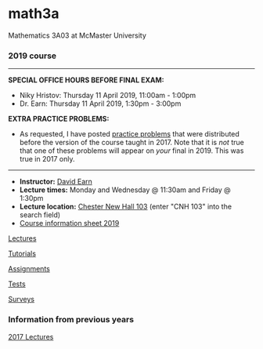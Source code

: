 # math3a
Mathematics 3A03 at McMaster University

### 2019 course

----

**SPECIAL OFFICE HOURS BEFORE FINAL EXAM:**
- Niky Hristov: Thursday 11 April 2019, 11:00am - 1:00pm
- Dr. Earn: Thursday 11 April 2019, 1:30pm - 3:00pm

**EXTRA PRACTICE PROBLEMS:**
- As requested, I have posted
  [practice problems](./handouts/3afp_2017.pdf) that were distributed
  before the version of the course taught in 2017.  Note that it is
  _not_ true that one of these problems will appear on _your_ final
  in 2019.  This was true in 2017 only.

----

- **Instructor:** [David Earn](http://davidearn.mcmaster.ca)
- **Lecture times:** Monday and Wednesday @ 11:30am and Friday @ 1:30pm
- **Lecture location:** [Chester New Hall 103](https://library.mcmaster.ca/spaces/cct) (enter "CNH 103" into the search field)
- [Course information sheet 2019](handouts/3ainfo_2019.pdf)

[Lectures](lectures/LectureSchedule.md)

[Tutorials](tutorials/tutorials.md)

[Assignments](assignments/assignments.md)

[Tests](tests/tests.md)

[Surveys](surveys.md)

### Information from previous years

[2017 Lectures](lectures/2017/LectureSchedule2017.md)

